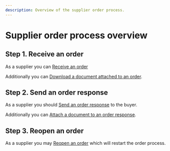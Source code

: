 ```yaml
---
description: Overview of the supplier order process.
---
```


# Supplier order process overview

## Step 1. Receive an order

As a supplier you can [Receive an order](receive/)

Additionally you can [Download a document attached to an order](receive/download-document.md).

## Step 2. Send an order response

As a supplier you should [Send an order response](send-order-response/) to the buyer.

Additionally you can [Attach a document to an order response](send-order-response/attach-document.md).

## Step 3. Reopen an order

As a supplier you may [Reopen an order](reopen.md) which will restart the order process.
